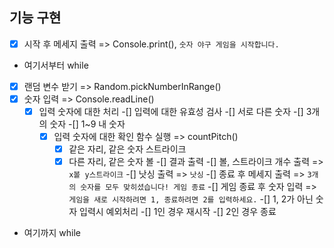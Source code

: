 ## 기능 구현

-[x] 시작 후 메세지 출력 => Console.print(), `숫자 야구 게임을 시작합니다.`
- 여기서부터 while
-[x] 랜덤 변수 받기 => Random.pickNumberInRange()
-[x] 숫자 입력 => Console.readLine()
    -[x] 입력 숫자에 대한 처리
        -[] 입력에 대한 유효성 검사
            -[] 서로 다른 숫자
            -[] 3개의 숫자
            -[] 1~9 내 숫자
        -[x] 입력 숫자에 대한 확인 함수 실행 => countPitch()
            -[x] 같은 자리, 같은 숫자 스트라이크
            -[x] 다른 자리, 같은 숫자 볼
        -[] 결과 출력
            -[] 볼, 스트라이크 개수 출력 => `x볼 y스트라이크`
            -[] 낫싱 출력 => `낫싱`
-[] 종료 후 메세지 출력 => `3개의 숫자를 모두 맞히셨습니다! 게임 종료`
-[] 게임 종료 후 숫자 입력 => `게임을 새로 시작하려면 1, 종료하려면 2를 입력하세요.`
    -[] 1, 2가 아닌 숫자 입력시 예외처리
        -[] 1인 경우 재시작
        -[] 2인 경우 종료
- 여기까지 while
